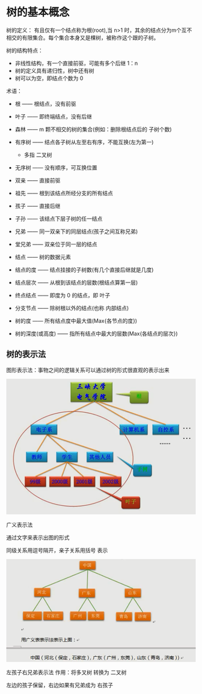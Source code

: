 # 树的基本概念

树的定义：
有且仅有一个结点称为根(root),当 n>1 时，其余的结点分为m个互不相交的有限集合。每个集合本身又是棵树，被称作这个跟的子树。

树的结构特点：
* 非线性结构，有一个直接前驱，可能有多个后继   1：n
* 树的定义具有递归性，树中还有树
* 树可以为空，即结点个数为 0

术语：
* 根     ——     根结点，没有前驱
* 叶子    ——    即终端结点，没有后继
* 森林    ——    m 颗不相交的树的集合(例如：删除根结点后的 子树个数)
* 有序树    ——    结点各子树从左至右有序，不能互换(左为第一)
    * 多指 二叉树
* 无序树     ——    没有顺序，可互换位置
* 双亲    ——    直接前驱
* 祖先    ——    根到该结点所经分支的所有结点
* 孩子    ——    直接后继
* 子孙    ——    该结点下层子树的任一结点
* 兄弟    ——    同一双亲下的同层结点(孩子之间互称兄弟)
* 堂兄弟    ——    双亲位于同一层的结点

* 结点     ——    树的数据元素
* 结点的度    ——    结点挂接的子树数(有几个直接后继就是几度)
* 结点层次    ——    从根到该结点的层数(根结点算第一层)
* 终点结点    ——    即度为 0 的结点，即 叶子
* 分支节点    ——    除树根以外的结点(也称  内部结点)
* 树的度    ——    所有结点度中最大值(Max{各节点的度})
* 树的深度(或高度)    ——    指所有结点中最大的层数(Max{各结点的层次})



## 树的表示法

图形表示法：事物之间的逻辑关系可以通过树的形式很直观的表示出来

![](vx_images/254214409224220.png)

广义表示法

通过文字来表示出图的形式

同级关系用逗号隔开，亲子关系用括号 表示

![](vx_images/105505209220471.png)




左孩子右兄弟表示法
作用：将多叉树 转换为 二叉树

左边的孩子保留，右边如果有兄弟成为 右孩子

